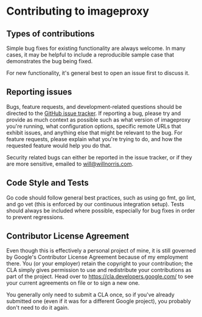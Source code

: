 # Contributing to imageproxy

## Types of contributions

Simple bug fixes for existing functionality are always welcome.  In many cases,
it may be helpful to include a reproducible sample case that demonstrates the
bug being fixed.

For new functionality, it's general best to open an issue first to discuss it.

## Reporting issues

Bugs, feature requests, and development-related questions should be directed to
the [GitHub issue tracker](https://github.com/willnorris/imageproxy/issues).
If reporting a bug, please try and provide as much context as possible such as
what version of imageproxy you're running, what configuration options, specific
remote URLs that exhibit issues, and anything else that might be relevant to
the bug.  For feature requests, please explain what you're trying to do, and
how the requested feature would help you do that.

Security related bugs can either be reported in the issue tracker, or if they
are more sensitive, emailed to <will@willnorris.com>.

## Code Style and Tests

Go code should follow general best practices, such as using go fmt, go lint, and
go vet (this is enforced by our continuous integration setup).  Tests should
always be included where possible, especially for bug fixes in order to prevent
regressions.

## Contributor License Agreement

Even though this is effectively a personal project of mine, it is still governed
by Google's Contributor License Agreement because of my employment there.  You
(or your employer) retain the copyright to your contribution; the CLA simply
gives permission to use and redistribute your contributions as part of the
project.  Head over to <https://cla.developers.google.com/> to see your current
agreements on file or to sign a new one.

You generally only need to submit a CLA once, so if you've already submitted one
(even if it was for a different Google project), you probably don't need to do
it again.
